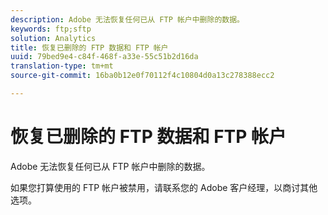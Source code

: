 ```yaml
---
description: Adobe 无法恢复任何已从 FTP 帐户中删除的数据。
keywords: ftp;sftp
solution: Analytics
title: 恢复已删除的 FTP 数据和 FTP 帐户
uuid: 79bed9e4-c84f-468f-a33e-55c51b2d16da
translation-type: tm+mt
source-git-commit: 16ba0b12e0f70112f4c10804d0a13c278388ecc2

---
```



# 恢复已删除的 FTP 数据和 FTP 帐户

Adobe 无法恢复任何已从 FTP 帐户中删除的数据。

如果您打算使用的 FTP 帐户被禁用，请联系您的 Adobe 客户经理，以商讨其他选项。
